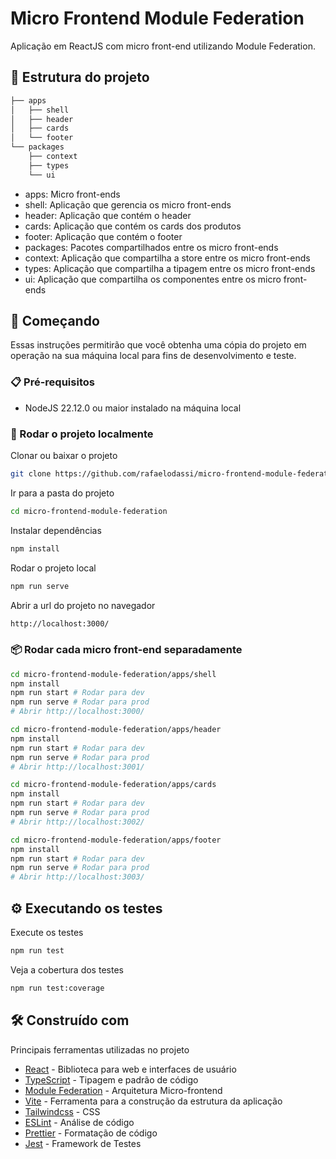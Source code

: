 # Micro Frontend Module Federation

Aplicação em ReactJS com micro front-end utilizando Module Federation.

## 📂 Estrutura do projeto

```bash
├── apps
│   ├── shell
│   ├── header
│   ├── cards
│   └── footer
└── packages
    ├── context
    ├── types
    └── ui
```

- apps: Micro front-ends
- shell: Aplicação que gerencia os micro front-ends
- header: Aplicação que contém o header
- cards: Aplicação que contém os cards dos produtos
- footer: Aplicação que contém o footer
- packages: Pacotes compartilhados entre os micro front-ends
- context: Aplicação que compartilha a store entre os micro front-ends
- types: Aplicação que compartilha a tipagem entre os micro front-ends
- ui: Aplicação que compartilha os componentes entre os micro front-ends

## 🚀 Começando

Essas instruções permitirão que você obtenha uma cópia do projeto em operação na sua máquina local para fins de desenvolvimento e teste.

### 📋 Pré-requisitos

- NodeJS 22.12.0 ou maior instalado na máquina local

### 🔧 Rodar o projeto localmente

Clonar ou baixar o projeto

```bash
git clone https://github.com/rafaelodassi/micro-frontend-module-federation.git
```

Ir para a pasta do projeto

```bash
cd micro-frontend-module-federation
```

Instalar dependências

```bash
npm install
```

Rodar o projeto local

```bash
npm run serve
```

Abrir a url do projeto no navegador

```bash
http://localhost:3000/
```

### 📦 Rodar cada micro front-end separadamente

```bash
cd micro-frontend-module-federation/apps/shell
npm install
npm run start # Rodar para dev
npm run serve # Rodar para prod
# Abrir http://localhost:3000/

cd micro-frontend-module-federation/apps/header
npm install
npm run start # Rodar para dev
npm run serve # Rodar para prod
# Abrir http://localhost:3001/

cd micro-frontend-module-federation/apps/cards
npm install
npm run start # Rodar para dev
npm run serve # Rodar para prod
# Abrir http://localhost:3002/

cd micro-frontend-module-federation/apps/footer
npm install
npm run start # Rodar para dev
npm run serve # Rodar para prod
# Abrir http://localhost:3003/
```

## ⚙️ Executando os testes

Execute os testes

```bash
npm run test
```

Veja a cobertura dos testes

```bash
npm run test:coverage
```

## 🛠️ Construído com

Principais ferramentas utilizadas no projeto

- [React](https://react.dev/) - Biblioteca para web e interfaces de usuário
- [TypeScript](https://www.typescriptlang.org/) - Tipagem e padrão de código
- [Module Federation](https://module-federation.io/) - Arquitetura Micro-frontend
- [Vite](https://vite.dev/) - Ferramenta para a construção da estrutura da aplicação
- [Tailwindcss](https://tailwindcss.com/) - CSS
- [ESLint](https://eslint.org/) - Análise de código
- [Prettier](https://prettier.io/) - Formatação de código
- [Jest](https://jestjs.io/pt-BR/) - Framework de Testes
